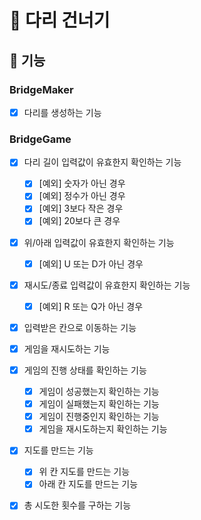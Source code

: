 # 🌉 다리 건너기

## 🚀 기능

### BridgeMaker

- [x] 다리를 생성하는 기능

### BridgeGame

- [x] 다리 길이 입력값이 유효한지 확인하는 기능
  - [x] [예외] 숫자가 아닌 경우
  - [x] [예외] 정수가 아닌 경우
  - [x] [예외] 3보다 작은 경우
  - [x] [예외] 20보다 큰 경우

- [x] 위/아래 입력값이 유효한지 확인하는 기능
  - [x] [예외] U 또는 D가 아닌 경우

- [x] 재시도/종료 입력값이 유효한지 확인하는 기능
  - [x] [예외] R 또는 Q가 아닌 경우

- [x] 입력받은 칸으로 이동하는 기능

- [x] 게임을 재시도하는 기능

- [x] 게임의 진행 상태를 확인하는 기능
  - [x] 게임이 성공했는지 확인하는 기능
  - [x] 게임이 실패했는지 확인하는 기능
  - [x] 게임이 진행중인지 확인하는 기능
  - [x] 게임을 재시도하는지 확인하는 기능

- [x] 지도를 만드는 기능
  - [x] 위 칸 지도를 만드는 기능
  - [x] 아래 칸 지도를 만드는 기능

- [x] 총 시도한 횟수를 구하는 기능
